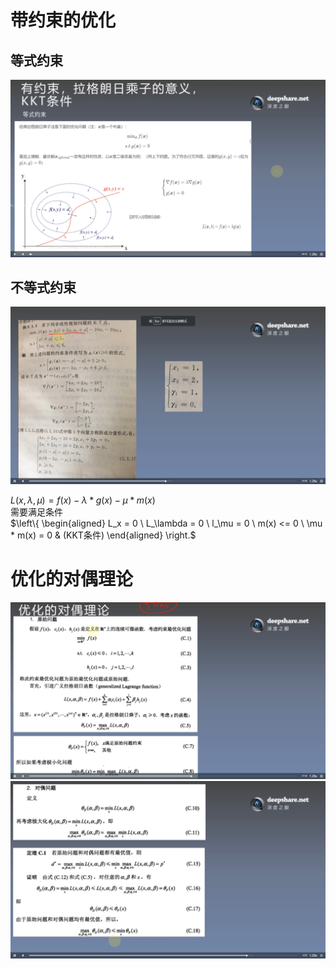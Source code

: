 # 带约束的优化
## 等式约束
![](./img/4.2_1.png)
## 不等式约束
![](./img/4.2_2.png)   

$L(x, \lambda, \mu) = f(x) - \lambda * g(x) - \mu * m(x)$  
需要满足条件  
$\left\\{ \begin{aligned} L_x = 0 \\ L_\lambda = 0 \\ l_\mu = 0 \\ m(x) <= 0 \\ \mu * m(x) = 0 & (KKT条件) \end{aligned} \right.$


# 优化的对偶理论
![](./img/4.2_3.png)
![](./img/4.2_4.png)
